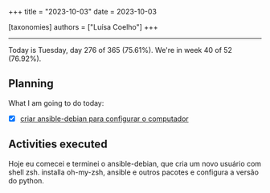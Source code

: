 +++
title = "2023-10-03"
date = 2023-10-03

[taxonomies]
authors = ["Luísa Coelho"]
+++

---

Today is Tuesday, day 276 of 365 (75.61%). We're in week 40 of 52 (76.92%). 

## Planning

What I am going to do today: 

- [x] [criar ansible-debian para configurar o computador](https://github.com/OmnicodeSolutions/ansible-debian)

## Activities executed

Hoje eu comecei e terminei o ansible-debian, que cria um novo usuário com shell zsh. installa oh-my-zsh, ansible e outros pacotes e configura a versão do python.